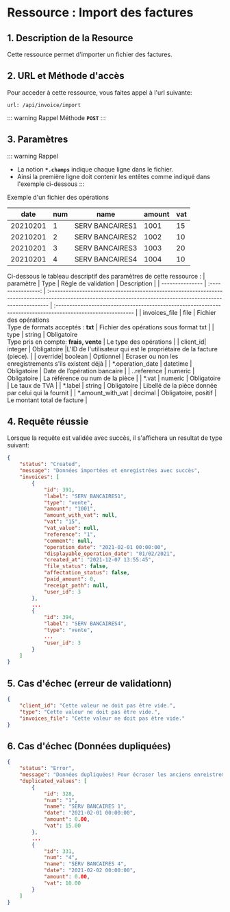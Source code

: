 # Ressource : Import des factures

## 1. Description de la Resource

Cette ressource permet d'importer un fichier des factures.

## 2. URL et Méthode d'accès

Pour acceder à cette ressource, vous faites appel à l'url suivante:

```
url: /api/invoice/import
```

::: warning Rappel
Méthode **`POST`**
:::

## 3. Paramètres

::: warning Rappel
- La notion **`*.champs`** indique chaque ligne dans le fichier.
- Ainsi la première ligne doit contenir les entêtes comme indiqué dans l'exemple ci-dessous 
:::

Exemple d'un fichier des opérations

| date | num | name | amount | vat|
| ----|----|----|----|----|
|20210201|1|SERV BANCAIRES1|1001|15|
|20210201|2|SERV BANCAIRES2|1002|10|
|20210201|3|SERV BANCAIRES3|1003|20|
|20210201|4|SERV BANCAIRES4|1004|10|

Ci-dessous le tableau descriptif des paramètres de cette ressource :
| paramètre | Type | Règle de validation | Description |
| --------------- | :----------------: | :------------------------------------------------------------------------------------------------------------------------------------------------------------ | :---------------------------------------------------------------------------------------------------------- |
| invoices_file | file | Fichier des opérations <br> Type de formats acceptés : **txt** | Fichier des opérations sous format txt |
| type | string | Obligatoire<br> Type pris en compte: **frais, vente** | Le type des opérations |
| client_id| integer | Obligatoire |L'ID de l'utilisateur qui est le propriétaire de la facture (piece). |
| override| boolean | Optionnel | Ecraser ou non les enregistrements s'ils existent déjà  |
| *.operation_date | datetime | Obligatoire | Date de l’opération bancaire |
| *.*.reference | numeric | Obligatoire | La référence ou num de la pièce |
| *.vat | numeric | Obligatoire | Le taux de TVA |
| *.label | string | Obligatoire | Libellé de la pièce donnée par celui qui la fournit |
| *.amount_with_vat | decimal | Obligatoire, positif | Le montant total de facture |

## 4. Requête réussie

Lorsque la requête est validée avec succès, il s'affichera un resultat de type suivant:

```json
{
    "status": "Created",
    "message": "Données importées et enregistrées avec succès",
    "invoices": [
        {
            "id": 391,
            "label": "SERV BANCAIRES1",
            "type": "vente",
            "amount": "1001",
            "amount_with_vat": null,
            "vat": "15",
            "vat_value": null,
            "reference": "1",
            "comment": null,
            "operation_date": "2021-02-01 00:00:00",
            "displayable_operation_date": "01/02/2021",
            "created_at": "2021-12-07 13:55:45",
            "file_status": false,
            "affectation_status": false,
            "paid_amount": 0,
            "receipt_path": null,
            "user_id": 3
        },
        ...
        {
            "id": 394,
            "label": "SERV BANCAIRES4",
            "type": "vente",
            ...
            "user_id": 3
        }
    ]
}
```

## 5. Cas d'échec (erreur de validationn)


```json
{
    "client_id": "Cette valeur ne doit pas être vide.",
    "type": "Cette valeur ne doit pas être vide.",
    "invoices_file": "Cette valeur ne doit pas être vide."
}
```

## 6. Cas d'échec (Données dupliquées)

```json
{
    "status": "Error",
    "message": "Données dupliquées! Pour écraser les anciens enreistrements par ces valeurs, veulliez ajouter le param `override` avec la valeur `true`",
    "duplicated_values": [
        {
            "id": 328,
            "num": "1",
            "name": "SERV BANCAIRES 1",
            "date": "2021-02-01 00:00:00",
            "amount": 0.00,
            "vat": 15.00
        },
        ...
        {
            "id": 331,
            "num": "4",
            "name": "SERV BANCAIRES 4",
            "date": "2021-02-02 00:00:00",
            "amount": 0.00,
            "vat": 10.00
        }
    ]
}
```